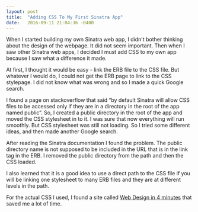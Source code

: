 ```yaml
---
layout: post
title:  "Adding CSS To My First Sinatra App"
date:   2016-09-11 21:04:36 -0400
---
```


When I started building my own Sinatra web app, I didn't bother thinking about the design of the webpage. It did not seem important. Then when I saw other Sinatra web apps, I decided I must add CSS to my own app because I saw what a difference it made. 

At first, I thought it would be easy -  link the ERB file to the CSS file.  But whatever I would do, I could not get the ERB page to link to the CSS stylepage. I did not know what was wrong and so I made a quick Google search. 

I found a page on stackoverflow that said “by default Sinatra will allow CSS files to be accessed only if they are in a directory in the root of the app named public”. So, I created a public directory in the root of the app and moved the CSS stylesheet in to it. I was sure that now everything will run smoothly.  But CSS stylesheet was still not loading. So I tried some different ideas, and then made another Google search.

After reading the Sinatra documentation I found the problem. The public directory name is not supposed to be included in the URL that is in the link tag in the ERB. I removed the public directory from the path and then the CSS loaded. 

I also learned that it is a good idea to use a direct path to the CSS file if you will be linking one stylesheet to many ERB files and they are at different levels in the path.

For the actual CSS I used, I found a site called [Web Design in 4 minutes](http://jgthms.com/web-design-in-4-minutes/#content) that saved me a lot of time. 
